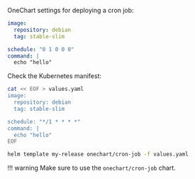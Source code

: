 OneChart settings for deploying a cron job:

```yaml
image:
  repository: debian
  tag: stable-slim

schedule: "0 1 0 0 0"
command: |
  echo "hello"
```

Check the Kubernetes manifest:

```bash
cat << EOF > values.yaml
image:
  repository: debian
  tag: stable-slim

schedule: "*/1 * * * *"
command: |
  echo "hello"
EOF

helm template my-release onechart/cron-job -f values.yaml
```

!!! warning
    Make sure to use the `onechart/cron-job` chart.
